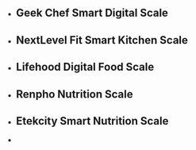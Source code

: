 - ## Geek Chef Smart Digital Scale
- ## NextLevel Fit Smart Kitchen Scale
- ## Lifehood Digital Food Scale
- ## Renpho Nutrition Scale
- ## Etekcity Smart Nutrition Scale
- 